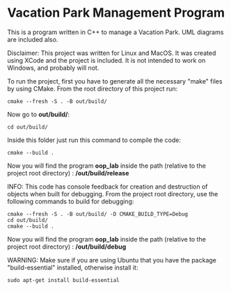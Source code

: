 # Vacation Park Management Program

This is a program written in C++ to manage a Vacation Park. UML diagrams are included also.

Disclaimer: This project was written for Linux and MacOS. It was created using XCode and the project is included. It is not intended to work on Windows, and probably will not.

To run the project, first you have to generate all the necessary "make" files by using CMake. From the root directory of this project run:
```
cmake --fresh -S . -B out/build/
```

Now go to **out/build/**:
```
cd out/build/
```
Inside this folder just run this command to compile the code:
```
cmake --build .
```
Now you will find the program **oop_lab** inside the path (relative to the project root directory) : **/out/build/release**

INFO: This code has console feedback for creation and destruction of objects when built for debugging. From the project root directory, use the following commands to build for debugging:
```
cmake --fresh -S . -B out/build/ -D CMAKE_BUILD_TYPE=Debug
cd out/build/
cmake --build .
```
Now you will find the program **oop_lab** inside the path (relative to the project root directory) : **/out/build/debug**

WARNING: Make sure if you are using Ubuntu that you have the package "build-essential" installed, otherwise install it:
```
sudo apt-get install build-essential
```